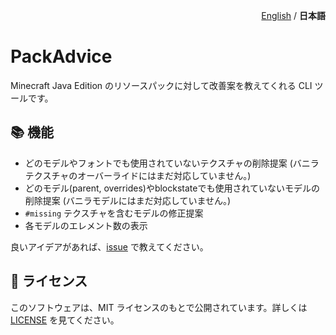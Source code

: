 <p align="right"><a href="README.md">English</a> / <b>日本語</b> </p>

# PackAdvice

Minecraft Java Edition のリソースパックに対して改善案を教えてくれる CLI ツールです。

## 📚 機能

- どのモデルやフォントでも使用されていないテクスチャの削除提案 (バニラテクスチャのオーバーライドにはまだ対応していません。)
- どのモデル(parent, overrides)やblockstateでも使用されていないモデルの削除提案 (バニラモデルにはまだ対応していません。)
- `#missing` テクスチャを含むモデルの修正提案
- 各モデルのエレメント数の表示

良いアイデアがあれば、[issue](https://github.com/PackAdvice/PackAdvice/issues/new?template=new-feature.md) で教えてください。

## 💼 ライセンス

このソフトウェアは、MIT ライセンスのもとで公開されています。詳しくは [LICENSE](LICENSE) を見てください。
